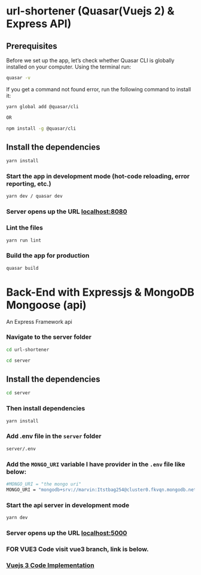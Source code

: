 # url-shortener (Quasar(Vuejs 2) & Express API)


## Prerequisites
Before we set up the app, let’s check whether Quasar CLI is globally installed on your computer. Using the terminal run:

```bash
quasar -v
```

If you get a command not found error, run the following command to install it:

```bash
yarn global add @quasar/cli

OR

npm install -g @quasar/cli
```


## Install the dependencies
```bash
yarn install
```

### Start the app in development mode (hot-code reloading, error reporting, etc.)
```bash
yarn dev / quasar dev
```

### Server opens up the URL [localhost:8080](http://localhost:8080)


### Lint the files
```bash
yarn run lint
```

### Build the app for production
```bash
quasar build
```


# Back-End with Expressjs & MongoDB Mongoose (api)

An Express Framework api

### Navigate to the server folder

```bash
cd url-shortener

cd server
```
## Install the dependencies

```bash
cd server
```

### Then install dependencies

```bash
yarn install
```

### Add .env file in the `server` folder

```bash
server/.env
```

### Add the `MONGO_URI` variable I have provider in the `.env` file like below:

```bash
#MONGO_URI = "the mongo uri"
MONGO_URI = "mongodb+srv://marvin:Itstbag254@cluster0.fkvqn.mongodb.net/myFirstDatabase?retryWrites=true&w=majority"

```

### Start the api server in development mode
```bash
yarn dev
```

### Server opens up the URL [localhost:5000](http://localhost:5000)


### FOR VUE3 Code visit vue3 branch, link is below.


### [Vuejs 3 Code Implementation](https://github.com/EspiraMarvin/url-shortener/tree/vue3)
